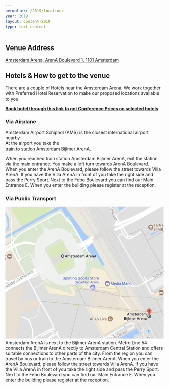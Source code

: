 ```yaml
---
permalink: /2019/location/
year: 2019
layout: content-2019
type: text-content
---
```

## Venue Address
[Amsterdam Arena, ArenA Boulevard 1, 1101 Amsterdam](https://goo.gl/maps/eMMM8KoGda82)

## Hotels & How to get to the venue
There are a couple of Hotels near the Amsterdam Arena. We work together with Preferred Hotel Reservation to make our proposed locations available to you.

<a href="https://www.preferredreservations.nl/european-testing-conference"><b>Book hotel through this link to get Conference Prices on selected hotels </b></a>  

### Via Airplane
Amsterdam Airport Schiphol (AMS) is the closest international airport nearby.  
At the airport you take the   
[train to station Amsterdam Bijlmer ArenA.](https://goo.gl/maps/fTn4esYEytH2)

When you reached train station Amsterdam Bijlmer ArenA, exit the station via the main entrance. You make a left turn towards ArenA Boulevard.  
When you enter the ArenA Boulevard, please follow the street towards Villa ArenA. If
you have the Villa ArenA in front of you take the right side and pass the Perry Sport.
Next to the Febo Boulevard you can find our Main Entrance E. When you enter the
building please register at the reception.  

### Via Public Transport
<img class="b-image-left__img" src="/images/2019/general/amsterdam-arena.png"/>  
Amsterdam ArenA is next to the Bijlmer ArenA station.  
Metro Line 54 connects the Bijlmer ArenA directly to Amsterdam Central Station and offers suitable connections to other parts of the city.
From the region you can travel by bus or train to the Amsterdam Bijlmer ArenA.  
When you enter the ArenA Boulevard, please follow the street towards Villa ArenA. If
you have the Villa ArenA in front of you take the right side and pass the Perry Sport.
Next to the Febo Boulevard you can find our Main Entrance E. When you enter the
building please register at the reception.

&nbsp;  
&nbsp;  
&nbsp;  
&nbsp;  
&nbsp;  
&nbsp;  
